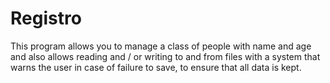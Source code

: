 # Registro




This program allows you to manage a class of people with name and age and 
also allows reading and / or writing to and from files with a system that 
warns the user in case of failure to save, to ensure that all data is kept.
